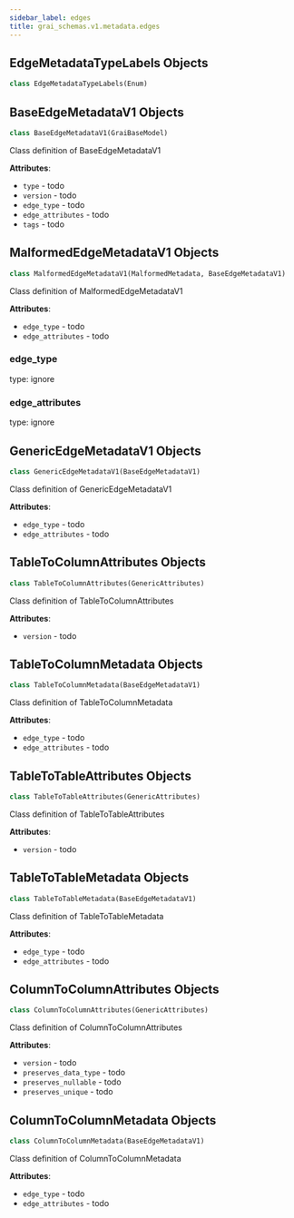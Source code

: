 ```yaml
---
sidebar_label: edges
title: grai_schemas.v1.metadata.edges
---
```


## EdgeMetadataTypeLabels Objects

```python
class EdgeMetadataTypeLabels(Enum)
```



## BaseEdgeMetadataV1 Objects

```python
class BaseEdgeMetadataV1(GraiBaseModel)
```

Class definition of BaseEdgeMetadataV1

**Attributes**:

- `type` - todo
- `version` - todo
- `edge_type` - todo
- `edge_attributes` - todo
- `tags` - todo

## MalformedEdgeMetadataV1 Objects

```python
class MalformedEdgeMetadataV1(MalformedMetadata, BaseEdgeMetadataV1)
```

Class definition of MalformedEdgeMetadataV1

**Attributes**:

- `edge_type` - todo
- `edge_attributes` - todo

### edge\_type

type: ignore

### edge\_attributes

type: ignore

## GenericEdgeMetadataV1 Objects

```python
class GenericEdgeMetadataV1(BaseEdgeMetadataV1)
```

Class definition of GenericEdgeMetadataV1

**Attributes**:

- `edge_type` - todo
- `edge_attributes` - todo

## TableToColumnAttributes Objects

```python
class TableToColumnAttributes(GenericAttributes)
```

Class definition of TableToColumnAttributes

**Attributes**:

- `version` - todo

## TableToColumnMetadata Objects

```python
class TableToColumnMetadata(BaseEdgeMetadataV1)
```

Class definition of TableToColumnMetadata

**Attributes**:

- `edge_type` - todo
- `edge_attributes` - todo

## TableToTableAttributes Objects

```python
class TableToTableAttributes(GenericAttributes)
```

Class definition of TableToTableAttributes

**Attributes**:

- `version` - todo

## TableToTableMetadata Objects

```python
class TableToTableMetadata(BaseEdgeMetadataV1)
```

Class definition of TableToTableMetadata

**Attributes**:

- `edge_type` - todo
- `edge_attributes` - todo

## ColumnToColumnAttributes Objects

```python
class ColumnToColumnAttributes(GenericAttributes)
```

Class definition of ColumnToColumnAttributes

**Attributes**:

- `version` - todo
- `preserves_data_type` - todo
- `preserves_nullable` - todo
- `preserves_unique` - todo

## ColumnToColumnMetadata Objects

```python
class ColumnToColumnMetadata(BaseEdgeMetadataV1)
```

Class definition of ColumnToColumnMetadata

**Attributes**:

- `edge_type` - todo
- `edge_attributes` - todo
